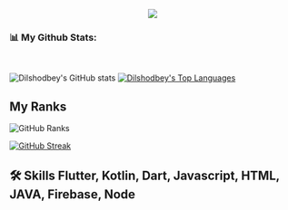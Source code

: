 
<p align="center">
  <a href="https://github.com/DenverCoder1/readme-typing-svg"><img src="https://readme-typing-svg.herokuapp.com?font=Time+New+Roman&color=%23C8BE25&size=25&center=true&vCenter=true&width=500&height=100&lines=I+am+Dilshodbek+Egamberdiyev;I+am+Mobile+Developer;Hello+Git hub;I+am+from+Uzbekistan;My+best+code+Kotlin;🌱+I’m+currently+learning+Flutter;👯+I’m+looking+to+collaborate+with+other+content+creators"></a>
</p>

### 📊 My Github Stats:
<br/>

![Dilshodbey's GitHub stats](https://github-readme-stats.vercel.app/api?username=Dilshodbey&show_icons=true&theme=radical) <a href="https://github.com/Dilshodbey"><img 
alt="Dilshodbey's Top Languages" src="https://github-readme-stats.vercel.app/api/top-langs/?username=professorDeveloper&langs_count=8&count_private=true&layout=compact&theme=react&hide_border=true&bg_color=0D1117" /></a>


## My Ranks

<img src="https://github-profile-trophy.vercel.app/?username=Dilshodbey&theme=dracula" alt="GitHub Ranks" /></a></p>


[![GitHub Streak](https://github-readme-streak-stats.herokuapp.com?user=Dilshodbey&theme=radical&hide_border=true&date_format=M%20j%5B%2C%20Y%5D)](https://github.com/Dilshodbey)
<br>



## 🛠 Skills Flutter, Kotlin, Dart, Javascript, HTML, JAVA, Firebase, Node
[resume]: https://drive.google.com/file/d/1ryZi4rw91dM1LL62zYgHpemjKuxkWHdx/view?usp=sharing
